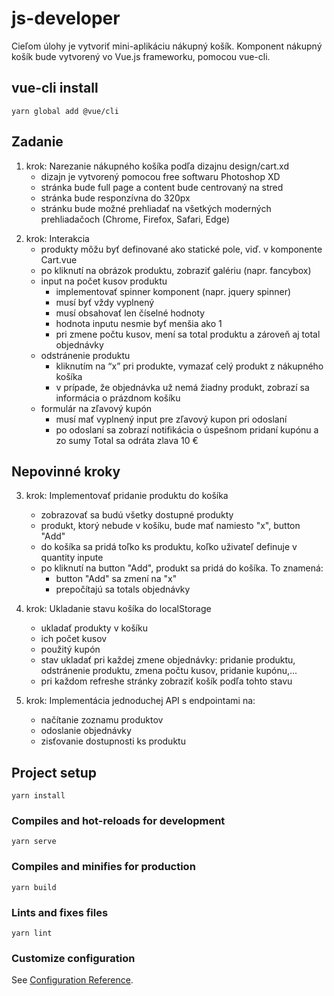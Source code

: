 # js-developer

Cieľom úlohy je vytvoriť mini-aplikáciu nákupný košík. Komponent nákupný košík bude vytvorený vo Vue.js frameworku, pomocou vue-cli.  

## vue-cli install
```
yarn global add @vue/cli
```

## Zadanie

1. krok: Narezanie nákupného košíka podľa dizajnu design/cart.xd 
    - dizajn je vytvorený pomocou free softwaru Photoshop XD 
    - stránka bude full page a content bude centrovaný na stred
    - stránka bude responzívna do 320px 
    - stránku bude možné prehliadať na všetkých moderných prehliadačoch (Chrome, Firefox, Safari, Edge)

[logo]: https://raw.githubusercontent.com/m1l4n/riesenia-hr/master/js-developer/design/result.png

2. krok: Interakcia
    - produkty môžu byť definované ako statické pole, viď. v komponente Cart.vue
    - po kliknutí na obrázok produktu, zobraziť galériu (napr. fancybox)
    - input na počet kusov produktu
        - implementovať spinner komponent (napr. jquery spinner)
        - musí byť vždy vyplnený
        - musí obsahovať len číselné hodnoty
        - hodnota inputu nesmie byť menšia ako 1
        - pri zmene počtu kusov, mení sa total produktu a zároveň aj total objednávky
    - odstránenie produktu
        - kliknutím na “x” pri produkte, vymazať celý produkt z nákupného košíka
        - v prípade, že objednávka už nemá žiadny produkt, zobrazí sa informácia o prázdnom košíku
    - formulár na zľavový kupón
        - musí mať vyplnený input pre zľavový kupon pri odoslaní
        - po odoslaní sa zobrazí notifikácia o úspešnom pridaní kupónu a zo sumy Total sa odráta zlava 10 €

## Nepovinné kroky

3. krok: Implementovať pridanie produktu do košíka
    - zobrazovať sa budú všetky dostupné produkty
    - produkt, ktorý nebude v košíku, bude mať namiesto "x", button "Add"
    - do košíka sa pridá toľko ks produktu, koľko uživateľ definuje v quantity inpute
    - po kliknutí na button "Add", produkt sa pridá do košíka. To znamená:
        - button "Add" sa zmení na "x"
        - prepočítajú sa totals objednávky

4. krok: Ukladanie stavu košíka do localStorage
    - ukladať produkty v košíku
    - ich počet kusov
    - použitý kupón
    - stav ukladať pri každej zmene objednávky: pridanie produktu, odstránenie produktu, zmena počtu kusov, pridanie kupónu,...
    - pri každom refreshe stránky zobraziť košík podľa tohto stavu

5. krok: Implementácia jednoduchej API s endpointami na:
    - načítanie zoznamu produktov
    - odoslanie objednávky
    - zisťovanie dostupnosti ks produktu

## Project setup
```
yarn install
```

### Compiles and hot-reloads for development
```
yarn serve
```

### Compiles and minifies for production
```
yarn build
```

### Lints and fixes files
```
yarn lint
```

### Customize configuration
See [Configuration Reference](https://cli.vuejs.org/config/).
